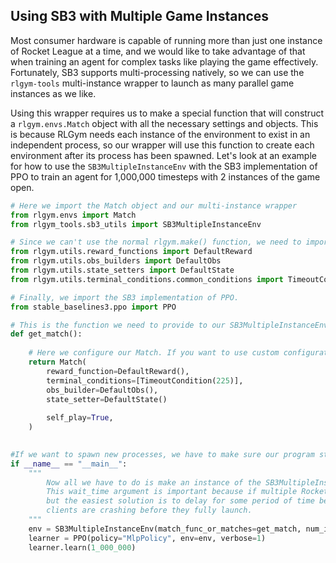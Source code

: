## Using SB3 with Multiple Game Instances

Most consumer hardware is capable of running more than just one instance of Rocket League at a time, and we would like to take advantage of that when training an agent for complex tasks like playing the game effectively. Fortunately, SB3 supports multi-processing natively, so we can use the `rlgym-tools` multi-instance wrapper to launch as many parallel game instances as we like.

Using this wrapper requires us to make a special function that will construct a `rlgym.envs.Match` object with all the necessary settings and objects. This is because RLGym needs each instance of the environment to exist in an independent process, so our wrapper will use this function to create each environment after its process has been spawned. Let's look at an example for how to use the `SB3MultipleInstanceEnv` with the SB3 implementation of  PPO to train an agent for 1,000,000 timesteps with 2 instances of the game open.

```python
# Here we import the Match object and our multi-instance wrapper
from rlgym.envs import Match
from rlgym_tools.sb3_utils import SB3MultipleInstanceEnv

# Since we can't use the normal rlgym.make() function, we need to import all the default configuration objects to give to our Match.
from rlgym.utils.reward_functions import DefaultReward
from rlgym.utils.obs_builders import DefaultObs
from rlgym.utils.state_setters import DefaultState
from rlgym.utils.terminal_conditions.common_conditions import TimeoutCondition

# Finally, we import the SB3 implementation of PPO.
from stable_baselines3.ppo import PPO

# This is the function we need to provide to our SB3MultipleInstanceEnv to construct a match. Note that this function MUST return a Match object.
def get_match():
    
    # Here we configure our Match. If you want to use custom configuration objects, make sure to replace the default arguments here with instances of the objects you want.
    return Match(
        reward_function=DefaultReward(),
        terminal_conditions=[TimeoutCondition(225)],
        obs_builder=DefaultObs(),
        state_setter=DefaultState()
        
        self_play=True,
    )
    

#If we want to spawn new processes, we have to make sure our program starts in a proper Python entry point.
if __name__ == "__main__":
    """
        Now all we have to do is make an instance of the SB3MultipleInstanceEnv and pass it our get_match function, the number of instances we'd like to open, and how long it should wait between instances.
        This wait_time argument is important because if multiple Rocket League clients are opened in quick succession, they will cause each other to crash. The exact reason this happens is unknown to us,
        but the easiest solution is to delay for some period of time between launching clients. The amount of required delay will depend on your hardware, so make sure to change this number if your Rocket League
        clients are crashing before they fully launch.
    """
    env = SB3MultipleInstanceEnv(match_func_or_matches=get_match, num_instances=2, wait_time=20)
    learner = PPO(policy="MlpPolicy", env=env, verbose=1)
    learner.learn(1_000_000)
```
